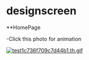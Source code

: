 # designscreen

**HomePage


-Click this photo for animation

[![test1c736f709c7d44b1.th.gif](https://s7.gifyu.com/images/test1c736f709c7d44b1.th.gif)](https://gifyu.com/image/SMrBp)
